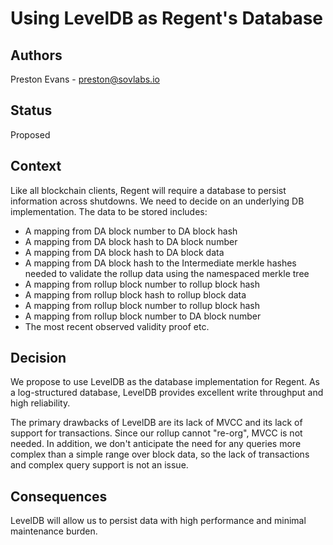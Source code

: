 # Using LevelDB as Regent's Database

## Authors

Preston Evans - preston@sovlabs.io

## Status

Proposed

## Context

Like all blockchain clients, Regent will require a database to persist information across shutdowns. We need to decide on an underlying DB implementation. The data to be stored includes:

- A mapping from DA block number to DA block hash
- A mapping from DA block hash to DA block number
- A mapping from DA block hash to DA block data
- A mapping from DA block hash to the Intermediate merkle hashes needed to validate the rollup data using the namespaced merkle tree
- A mapping from rollup block number to rollup block hash
- A mapping from rollup block hash to rollup block data
- A mapping from rollup block number to rollup block hash
- A mapping from rollup block number to DA block number
- The most recent observed validity proof
  etc.

## Decision

We propose to use LevelDB as the database implementation for Regent. As a log-structured database, LevelDB provides excellent write throughput and high reliability.

The primary drawbacks of LevelDB are its lack of MVCC and its lack of support for transactions. Since our rollup cannot "re-org", MVCC is not needed. In addition, we don't anticipate the need for any queries more complex than a simple range over block data, so the lack of transactions and complex query support is not an issue.

## Consequences

LevelDB will allow us to persist data with high performance and minimal maintenance burden.
